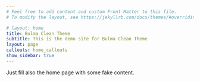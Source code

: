 ```yaml
---
# Feel free to add content and custom Front Matter to this file.
# To modify the layout, see https://jekyllrb.com/docs/themes/#overriding-theme-defaults

# layout: home
title: Bulma Clean Theme
subtitle: This is the demo site for Bulma Clean Theme
layout: page
callouts: home_callouts
show_sidebar: true
---
```


Just fill also the home page with some fake content.
